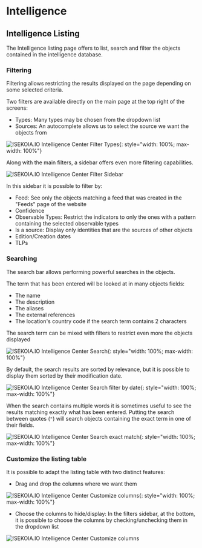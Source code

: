 # Intelligence

## Intelligence Listing

The Intelligence listing page offers to list, search and filter the objects contained in the intelligence database.

### Filtering

Filtering allows restricting the results displayed on the page depending on some selected criteria.

Two filters are available directly on the main page at the top right of the screens:

* Types: Many types may be chosen from the dropdown list
* Sources: An autocomplete allows us to select the source we want the objects from

![!SEKOIA.IO Intelligence Center Filter Types](/assets/intelligence_center/intelligence_filter_types.png){: style="width: 100%; max-width: 100%"}

Along with the main filters, a sidebar offers even more filtering capabilities.

![!SEKOIA.IO Intelligence Center Filter Sidebar](/assets/intelligence_center/intelligence_filter_sidebar.png)

In this sidebar it is possible to filter by:

* Feed: See only the objects matching a feed that was created in the "Feeds" page of the website
* Confidence
* Observable Types: Restrict the indicators to only the ones with a pattern containing the selected observable types
* Is a source: Display only identities that are the sources of other objects
* Edition/Creation dates
* TLPs

### Searching

The search bar allows performing powerful searches in the objects.

The term that has been entered will be looked at in many objects fields:

* The name
* The description
* The aliases
* The external references
* The location's country code if the search term contains 2 characters

The search term can be mixed with filters to restrict even more the objects displayed

![!SEKOIA.IO Intelligence Center Search](/assets/intelligence_center/intelligence_search_fuzzy.png){: style="width: 100%; max-width: 100%"}

By default, the search results are sorted by relevance, but it is possible to display them sorted by their modification date.

![!SEKOIA.IO Intelligence Center Search filter by date](/assets/intelligence_center/intelligence_search_edited.png){: style="width: 100%; max-width: 100%"}

When the search contains multiple words it is sometimes useful to see the results matching exactly what has been entered. Putting the search between quotes (`"`) will search objects containing the exact term in one of their fields.

![!SEKOIA.IO Intelligence Center Search exact match](/assets/intelligence_center/intelligence_search_exact_match.png){: style="width: 100%; max-width: 100%"}


### Customize the listing table

It is possible to adapt the listing table with two distinct features:

* Drag and drop the columns where we want them

![!SEKOIA.IO Intelligence Center Customize columns](/assets/intelligence_center/intelligence_customize_drag_drop.gif){: style="width: 100%; max-width: 100%"}

* Choose the columns to hide/display: In the filters sidebar, at the bottom, it is possible to choose the columns by checking/unchecking them in the dropdown list

![!SEKOIA.IO Intelligence Center Customize columns](/assets/intelligence_center/intelligence_customize_choose_columns.png)
